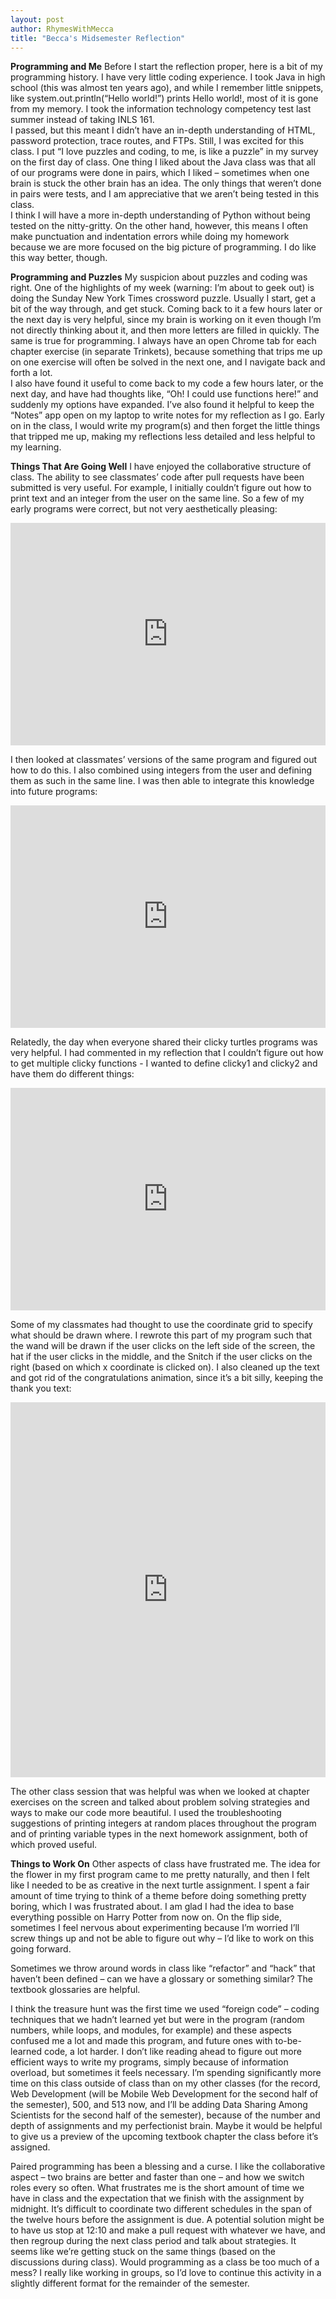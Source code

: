 ```yaml
---
layout: post
author: RhymesWithMecca
title: "Becca's Midsemester Reflection"
---
```


**Programming and Me**
Before I start the reflection proper, here is a bit of my programming history.  I have very little coding experience.  I took Java in 
high school (this was almost ten years ago), and while I remember little snippets, like system.out.println(“Hello world!”) prints Hello 
world!, most of it is gone from my memory.  I took the information technology competency test last summer instead of taking INLS 161.  
I passed, but this meant I didn’t have an in-depth understanding of HTML, password protection, trace routes, and FTPs.  Still, I was 
excited for this class.  I put “I love puzzles and coding, to me, is like a puzzle” in my survey on the first day of class.  One thing 
I liked about the Java class was that all of our programs were done in pairs, which I liked – sometimes when one brain is stuck the other 
brain has an idea. The only things that weren’t done in pairs were tests, and I am appreciative that we aren’t being tested in this class.  
I think I will have a more in-depth understanding of Python without being tested on the nitty-gritty.  On the other hand, however, this 
means I often make punctuation and indentation errors while doing my homework because we are more focused on the big picture of 
programming.  I do like this way better, though.

**Programming and Puzzles**
My suspicion about puzzles and coding was right.  One of the highlights of my week (warning: I’m about to geek out) is doing the Sunday 
New York Times crossword puzzle.  Usually I start, get a bit of the way through, and get stuck.  Coming back to it a few hours later 
or the next day is very helpful, since my brain is working on it even though I’m not directly thinking about it, and then more letters 
are filled in quickly.  The same is true for programming.  I always have an open Chrome tab for each chapter exercise (in separate 
Trinkets), because something that trips me up on one exercise will often be solved in the next one, and I navigate back and forth a lot.  
I also have found it useful to come back to my code a few hours later, or the next day, and have had thoughts like, “Oh!  I could use
functions here!” and suddenly my options have expanded.  I’ve also found it helpful to keep the “Notes” app open on my laptop to write 
notes for my reflection as I go.  Early on in the class, I would write my program(s) and then forget the little things that tripped me 
up, making my reflections less detailed and less helpful to my learning.

**Things That Are Going Well**
I have enjoyed the collaborative structure of class.  The ability to see classmates’ code after pull requests have been submitted is very
useful.  For example, I initially couldn’t figure out how to print text and an integer from the user on the same line.  So a few of my 
early programs were correct, but not very aesthetically pleasing:

<iframe src="https://trinket.io/embed/python/dfd6a1276b" width="100%" height="356" frameborder="0" marginwidth="0" marginheight="0" allowfullscreen></iframe>

I then looked at classmates’ versions of the same program and figured out how to do this.  I also combined using integers from the user 
and defining them as such in the same line.  I was then able to integrate this knowledge into future programs:

<iframe src="https://trinket.io/embed/python/8c6a439546" width="100%" height="356" frameborder="0" marginwidth="0" marginheight="0" allowfullscreen></iframe>

Relatedly, the day when everyone shared their clicky turtles programs was very helpful.  I had commented in my reflection that I couldn’t
figure out how to get multiple clicky functions - I wanted to define clicky1 and clicky2 and have them do different things:

<iframe src="https://trinket.io/embed/python/5a29abf2df" width="100%" height="356" frameborder="0" marginwidth="0" marginheight="0" allowfullscreen></iframe>

Some of my classmates had thought to use the coordinate grid to specify what should be drawn where.  I rewrote this part of my program 
such that the wand will be drawn if the user clicks on the left side of the screen, the hat if the user clicks in the middle, and the 
Snitch if the user clicks on the right (based on which x coordinate is clicked on).  I also cleaned up the text and got rid of the 
congratulations animation, since it’s a bit silly, keeping the thank you text:

<iframe src="https://trinket.io/embed/python/104e1fd7b5" width="100%" height="600" frameborder="0" marginwidth="0" marginheight="0" allowfullscreen></iframe>

The other class session that was helpful was when we looked at chapter exercises on the screen and talked about problem solving strategies
and ways to make our code more beautiful.  I used the troubleshooting suggestions of printing integers at random places throughout the 
program and of printing variable types in the next homework assignment, both of which proved useful.

**Things to Work On**
Other aspects of class have frustrated me.  The idea for the flower in my first program came to me pretty naturally, and then I felt like 
I needed to be as creative in the next turtle assignment.  I spent a fair amount of time trying to think of a theme before doing 
something pretty boring, which I was frustrated about.  I am glad I had the idea to base everything possible on Harry Potter from 
now on.  On the flip side, sometimes I feel nervous about experimenting because I’m worried I’ll screw things up and not be able to 
figure out why – I’d like to work on this going forward.  

Sometimes we throw around words in class like “refactor” and “hack” that haven’t been defined – can we have a glossary or something 
similar?  The textbook glossaries are helpful.

I think the treasure hunt was the first time we used “foreign code” – coding techniques that we hadn’t learned yet but were in the 
program (random numbers, while loops, and modules, for example) and these aspects confused me a lot and made this program, and future
ones with to-be-learned code, a lot harder.  I don’t like reading ahead to figure out more efficient ways to write my programs, simply 
because of information overload, but sometimes it feels necessary.  I’m spending significantly more time on this class outside of class 
than on my other classes (for the record, Web Development (will be Mobile Web Development for the second half of the semester), 500, 
and 513 now, and I’ll be adding Data Sharing Among Scientists for the second half of the semester), because of the number and depth 
of assignments and my perfectionist brain.  Maybe it would be helpful to give us a preview of the upcoming textbook chapter the class 
before it’s assigned.

Paired programming has been a blessing and a curse.  I like the collaborative aspect – two brains are better and faster than one – 
and how we switch roles every so often.  What frustrates me is the short amount of time we have in class and the expectation that 
we finish with the assignment by midnight.  It’s difficult to coordinate two different schedules in the span of the twelve hours before 
the assignment is due.  A potential solution might be to have us stop at 12:10 and make a pull request with whatever we have, and then 
regroup during the next class period and talk about strategies.  It seems like we’re getting stuck on the same things (based on the 
discussions during class).  Would programming as a class be too much of a mess?   I really like working in groups, so I’d love to 
continue this activity in a slightly different format for the remainder of the semester.
